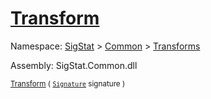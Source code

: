 # [Transform](./Trim-100663722.md)

Namespace: [SigStat]() > [Common](./../../README.md) > [Transforms](./../README.md)

Assembly: SigStat.Common.dll

<sub>[Transform](./Trim-100663722.md) ( [`Signature`](./../../Signature.md) signature )         <div style = "text-align: right" ></div></sub>
